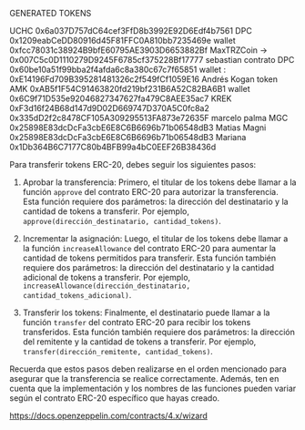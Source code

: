 GENERATED TOKENS

UCHC 0x6a037D757dC64cef3FfD8b3992E92D6Edf4b7561
DPC 0x1209eabCeDD80916d45F81FFC0A810bb7235469e
wallet 0xfcc78031c38924B9bfE60795AE3903D6653882Bf
MaxTRZCoin -> 0x007C5c0D1110279D9245F6785cf375228Bf17777
sebastian contrato DPC 0x60be10a51f99bba2f4afda6c8a380c67c7f65851
wallet : 0xE14196Fd709B395281481326c2f549fCf1059E16
Andrés Kogan token AMK 0xAB5f1F54C91463820fd219bf231B6A52C82BA6B1
wallet 0x6C9f71D535e92046827347627fa479C8AEE35ac7
KREK 0xF3d16f24B68d147d9D02D669747D370A5C0fc8a2
0x335dD2f2c8478CF105A309295513FA873e72635F marcelo palma
MGC 0x25898E83dcDcFa3cbE6E8C6B6696b71b06548dB3
Matias Magni 0x25898E83dcDcFa3cbE6E8C6B6696b71b06548dB3
Mariana 0x1Db364B6C7177C80b4BFB99a4bC0EEF26B38436d

Para transferir tokens ERC-20, debes seguir los siguientes pasos:

1. Aprobar la transferencia: Primero, el titular de los tokens debe llamar a la función `approve` del contrato ERC-20 para autorizar la transferencia. Esta función requiere dos parámetros: la dirección del destinatario y la cantidad de tokens a transferir. Por ejemplo, `approve(dirección_destinatario, cantidad_tokens)`.

2. Incrementar la asignación: Luego, el titular de los tokens debe llamar a la función `increaseAllowance` del contrato ERC-20 para aumentar la cantidad de tokens permitidos para transferir. Esta función también requiere dos parámetros: la dirección del destinatario y la cantidad adicional de tokens a transferir. Por ejemplo, `increaseAllowance(dirección_destinatario, cantidad_tokens_adicional)`.

3. Transferir los tokens: Finalmente, el destinatario puede llamar a la función `transfer` del contrato ERC-20 para recibir los tokens transferidos. Esta función también requiere dos parámetros: la dirección del remitente y la cantidad de tokens a transferir. Por ejemplo, `transfer(dirección_remitente, cantidad_tokens)`.

Recuerda que estos pasos deben realizarse en el orden mencionado para asegurar que la transferencia se realice correctamente. Además, ten en cuenta que la implementación y los nombres de las funciones pueden variar según el contrato ERC-20 específico que hayas creado.

https://docs.openzeppelin.com/contracts/4.x/wizard
